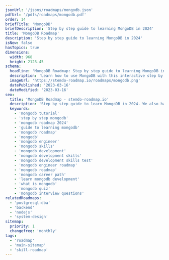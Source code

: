```yaml
---
jsonUrl: '/jsons/roadmaps/mongodb.json'
pdfUrl: '/pdfs/roadmaps/mongodb.pdf'
order: 14
briefTitle: 'MongoDB'
briefDescription: 'Step by step guide to learning MongoDB in 2024'
title: 'MongoDB Roadmap'
description: 'Step by step guide to learning MongoDB in 2024'
isNew: false
hasTopics: true
dimensions:
  width: 968
  height: 2123.45
schema:
  headline: 'MongoDB Roadmap: Step by step guide to learning MongoDB in 2024'
  description: 'Learn how to use MongoDB with this interactive step by step guide in 2023. We also have resources and short descriptions attached to the roadmap items so you can get everything you want to learn in one place.'
  imageUrl: 'https://stemdo-roadmap.io/roadmaps/mongodb.png'
  datePublished: '2023-03-16'
  dateModified: '2023-03-16'
seo:
  title: 'MongoDB Roadmap - stemdo-roadmap.io'
  description: 'Step by step guide to learn MongoDB in 2024. We also have resources and short descriptions attached to the roadmap items so you can get everything you want to learn in one place.'
  keywords:
    - 'mongodb tutorial'
    - 'step by step mongodb'
    - 'mongodb roadmap 2024'
    - 'guide to learning mongodb'
    - 'mongodb roadmap'
    - 'mongodb'
    - 'mongodb engineer'
    - 'mongodb skills'
    - 'mongodb development'
    - 'mongodb development skills'
    - 'mongodb development skills test'
    - 'mongodb engineer roadmap'
    - 'mongodb roadmap'
    - 'mongodb career path'
    - 'learn mongodb development'
    - 'what is mongodb'
    - 'mongodb quiz'
    - 'mongodb interview questions'
relatedRoadmaps:
  - 'postgresql-dba'
  - 'backend'
  - 'nodejs'
  - 'system-design'
sitemap:
  priority: 1
  changefreq: 'monthly'
tags:
  - 'roadmap'
  - 'main-sitemap'
  - 'skill-roadmap'
---
```

